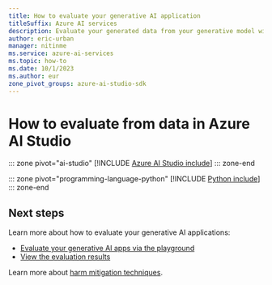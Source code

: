 ```yaml
---
title: How to evaluate your generative AI application
titleSuffix: Azure AI services
description: Evaluate your generated data from your generative model with the Azure AI Studio, Azure AI SDK, and Azure AI CLI.
author: eric-urban
manager: nitinme
ms.service: azure-ai-services
ms.topic: how-to
ms.date: 10/1/2023
ms.author: eur
zone_pivot_groups: azure-ai-studio-sdk
---
```


# How to evaluate from data in Azure AI Studio

::: zone pivot="ai-studio"
[!INCLUDE [Azure AI Studio include](../includes/evaluations/evaluate-from-data-studio.md)]
::: zone-end

::: zone pivot="programming-language-python"
[!INCLUDE [Python include](../includes/evaluations/evaluate-from-data-python.md)]
::: zone-end

## Next steps

Learn more about how to evaluate your generative AI applications:
- [Evaluate your generative AI apps via the playground](../how-to/evaluate-prompts-playground.md)
- [View the evaluation results](../how-to/view-evaluation-results.md)

Learn more about [harm mitigation techniques](../concepts/evaluation-improvement-strategies.md).
